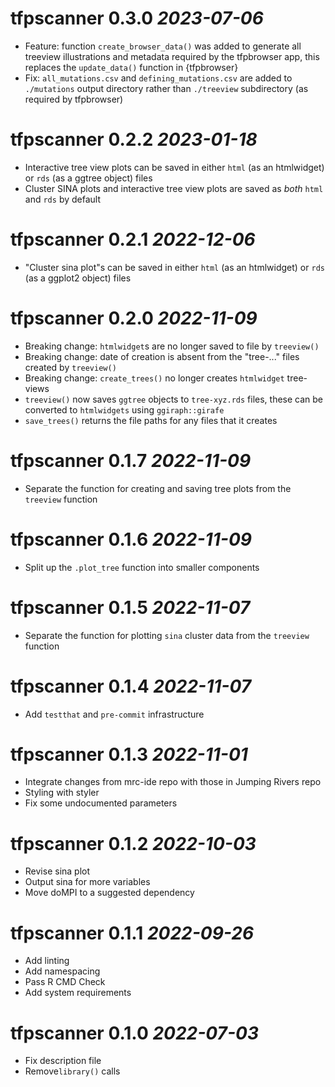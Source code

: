 # tfpscanner 0.3.0 _2023-07-06_

- Feature: function `create_browser_data()` was added to generate all treeview illustrations and
  metadata required by the tfpbrowser app, this replaces the `update_data()` function in
  {tfpbrowser}
- Fix: `all_mutations.csv` and `defining_mutations.csv` are added to `./mutations` output directory
  rather than `./treeview` subdirectory (as required by tfpbrowser)

# tfpscanner 0.2.2 _2023-01-18_

- Interactive tree view plots can be saved in either `html` (as an htmlwidget) or `rds` (as a 
  ggtree object) files
- Cluster SINA plots and interactive tree view plots are saved as _both_ `html` and `rds` by
  default

# tfpscanner 0.2.1 _2022-12-06_

- "Cluster sina plot"s can be saved in either `html` (as an htmlwidget) or `rds` (as a ggplot2
  object) files

# tfpscanner 0.2.0 _2022-11-09_

- Breaking change: `htmlwidget`s are no longer saved to file by `treeview()`
- Breaking change: date of creation is absent from the "tree-..." files created by `treeview()`
- Breaking change: `create_trees()` no longer creates `htmlwidget` tree-views
- `treeview()` now saves `ggtree` objects to `tree-xyz.rds` files, these can be converted to
  `htmlwidgets` using `ggiraph::girafe`
- `save_trees()` returns the file paths for any files that it creates

# tfpscanner 0.1.7 _2022-11-09_

- Separate the function for creating and saving tree plots from the `treeview` function

# tfpscanner 0.1.6 _2022-11-09_

- Split up the `.plot_tree` function into smaller components

# tfpscanner 0.1.5 _2022-11-07_

- Separate the function for plotting `sina` cluster data from the `treeview` function

# tfpscanner 0.1.4 _2022-11-07_

- Add `testthat` and `pre-commit` infrastructure

# tfpscanner 0.1.3 _2022-11-01_

- Integrate changes from mrc-ide repo with those in Jumping Rivers repo
- Styling with styler
- Fix some undocumented parameters

# tfpscanner 0.1.2 _2022-10-03_

- Revise sina plot
- Output sina for more variables
- Move doMPI to a suggested dependency

# tfpscanner 0.1.1 _2022-09-26_

- Add linting
- Add namespacing
- Pass R CMD Check
- Add system requirements

# tfpscanner 0.1.0 _2022-07-03_

- Fix description file
- Remove`library()` calls
